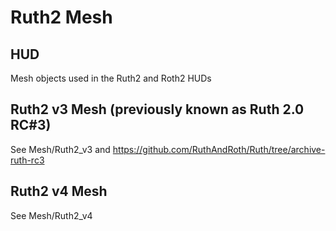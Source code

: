 # Ruth2 Mesh

## HUD

Mesh objects used in the Ruth2 and Roth2 HUDs

## Ruth2 v3 Mesh (previously known as Ruth 2.0 RC#3)

See Mesh/Ruth2_v3 and https://github.com/RuthAndRoth/Ruth/tree/archive-ruth-rc3 

## Ruth2 v4 Mesh

See Mesh/Ruth2_v4

